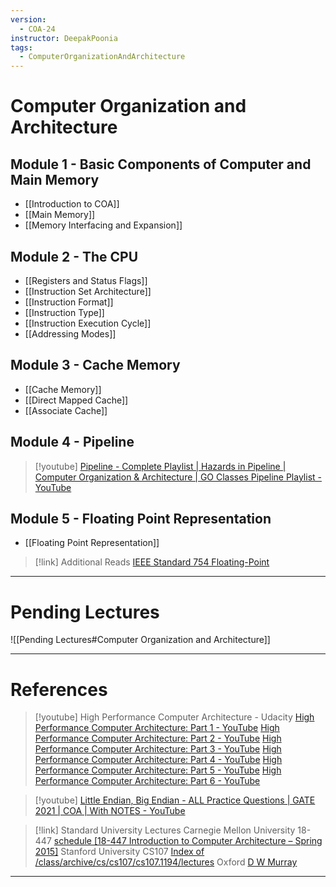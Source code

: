 ```yaml
---
version:
  - COA-24
instructor: DeepakPoonia
tags:
  - ComputerOrganizationAndArchitecture
---
```

# Computer Organization and Architecture

## Module 1 - Basic Components of Computer and Main Memory

- [[Introduction to COA]]
- [[Main Memory]]
- [[Memory Interfacing and Expansion]]

## Module 2 - The CPU

- [[Registers and Status Flags]]
- [[Instruction Set Architecture]]
- [[Instruction Format]]
- [[Instruction Type]]
- [[Instruction Execution Cycle]]
- [[Addressing Modes]]

## Module 3 - Cache Memory

- [[Cache Memory]]
- [[Direct Mapped Cache]]
- [[Associate Cache]]

## Module 4 - Pipeline

> [!youtube] 
> [Pipeline - Complete Playlist | Hazards in Pipeline | Computer Organization & Architecture | GO Classes Pipeline Playlist - YouTube](https://www.youtube.com/playlist?list=PLIPZ2_p3RNHhs9DfAY9ry6XbjGn7ZumZ8)

## Module 5 - Floating Point Representation

- [[Floating Point Representation]]

> [!link] Additional Reads
> [IEEE Standard 754 Floating-Point](https://steve.hollasch.net/cgindex/coding/ieeefloat.html)

---
# Pending Lectures
![[Pending Lectures#Computer Organization and Architecture]]

---

# References


> [!youtube] High Performance Computer Architecture - Udacity
> [High Performance Computer Architecture: Part 1 - YouTube](https://www.youtube.com/playlist?list=PLAwxTw4SYaPmqpjgrmf4-DGlaeV0om4iP)
> [High Performance Computer Architecture: Part 2 - YouTube](https://www.youtube.com/playlist?list=PLAwxTw4SYaPkNw98-MFodLzKgi6bYGjZs)
> [High Performance Computer Architecture: Part 3 - YouTube](https://www.youtube.com/playlist?list=PLAwxTw4SYaPnhRXZ6wuHnnclMLfg_yjHs)
> [High Performance Computer Architecture: Part 4 - YouTube](https://www.youtube.com/playlist?list=PLAwxTw4SYaPn79fsplIuZG34KwbkYSedj)
> [High Performance Computer Architecture: Part 5 - YouTube](https://www.youtube.com/playlist?list=PLAwxTw4SYaPkr-vo9gKBTid_BWpWEfuXe)
> [High Performance Computer Architecture: Part 6 - YouTube](https://www.youtube.com/playlist?list=PLAwxTw4SYaPndXEsI4kAa6BDSTRbkCKJN)


> [!youtube] 
> [Little Endian, Big Endian - ALL Practice Questions | GATE 2021 | COA | With NOTES - YouTube](https://www.youtube.com/watch?v=9RBQS5lAg00&list=PLIPZ2_p3RNHjMdZR3GYQ2KZio0NKczrik)


> [!link] Standard University Lectures
> Carnegie Mellon University 18-447
> [schedule \[18-447 Introduction to Computer Architecture – Spring 2015\]](https://course.ece.cmu.edu/~ece447/s15/doku.php?id=schedule) 
> Stanford University CS107
> [Index of /class/archive/cs/cs107/cs107.1194/lectures](https://web.stanford.edu/class/archive/cs/cs107/cs107.1194/lectures/)
> Oxford
> [D W Murray](https://www.robots.ox.ac.uk/~dwm/Courses/2CO_2014/)


---
